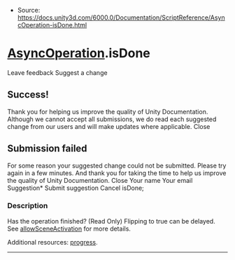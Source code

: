 * Source: https://docs.unity3d.com/6000.0/Documentation/ScriptReference/AsyncOperation-isDone.html

#  [AsyncOperation](https://docs.unity3d.com/6000.0/Documentation/ScriptReference/AsyncOperation.html).isDone
Leave feedback
Suggest a change
## Success!
Thank you for helping us improve the quality of Unity Documentation. Although we cannot accept all submissions, we do read each suggested change from our users and will make updates where applicable.
Close
## Submission failed
For some reason your suggested change could not be submitted. Please <a>try again</a> in a few minutes. And thank you for taking the time to help us improve the quality of Unity Documentation.
Close
Your name Your email Suggestion* Submit suggestion
Cancel
isDone; 
### Description
Has the operation finished? (Read Only)
Flipping to true can be delayed. See [allowSceneActivation](https://docs.unity3d.com/6000.0/Documentation/ScriptReference/AsyncOperation-allowSceneActivation.html) for more details.  
  
Additional resources: [progress](https://docs.unity3d.com/6000.0/Documentation/ScriptReference/AsyncOperation-progress.html).
* * *
